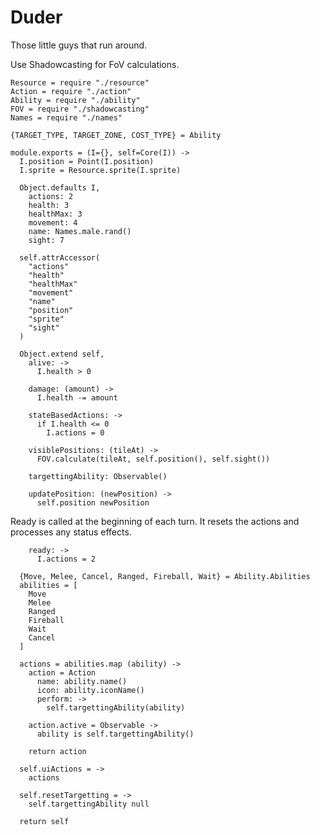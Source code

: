 Duder
=====

Those little guys that run around.

Use Shadowcasting for FoV calculations.

    Resource = require "./resource"
    Action = require "./action"
    Ability = require "./ability"
    FOV = require "./shadowcasting"
    Names = require "./names"

    {TARGET_TYPE, TARGET_ZONE, COST_TYPE} = Ability

    module.exports = (I={}, self=Core(I)) ->
      I.position = Point(I.position)
      I.sprite = Resource.sprite(I.sprite)

      Object.defaults I,
        actions: 2
        health: 3
        healthMax: 3
        movement: 4
        name: Names.male.rand()
        sight: 7

      self.attrAccessor(
        "actions"
        "health"
        "healthMax"
        "movement"
        "name"
        "position"
        "sprite"
        "sight"
      )

      Object.extend self,
        alive: ->
          I.health > 0

        damage: (amount) ->
          I.health -= amount

        stateBasedActions: ->
          if I.health <= 0
            I.actions = 0

        visiblePositions: (tileAt) ->
          FOV.calculate(tileAt, self.position(), self.sight())

        targettingAbility: Observable()

        updatePosition: (newPosition) ->
          self.position newPosition

Ready is called at the beginning of each turn. It resets the actions and processes
any status effects.

        ready: ->
          I.actions = 2

      {Move, Melee, Cancel, Ranged, Fireball, Wait} = Ability.Abilities
      abilities = [
        Move
        Melee
        Ranged
        Fireball
        Wait
        Cancel
      ]

      actions = abilities.map (ability) ->
        action = Action
          name: ability.name()
          icon: ability.iconName()
          perform: ->
            self.targettingAbility(ability)

        action.active = Observable ->
          ability is self.targettingAbility()

        return action

      self.uiActions = ->
        actions

      self.resetTargetting = ->
        self.targettingAbility null

      return self
